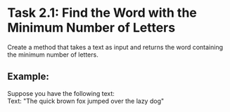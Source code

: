 # Task 2.1: Find the Word with the Minimum Number of Letters

Create a method that takes a text as input and returns the word containing the minimum number of letters.

## **Example:**

Suppose you have the following text:  
Text: "The quick brown fox jumped over the lazy dog"
